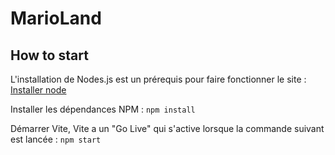 # MarioLand

## How to start

L'installation de Nodes.js est un prérequis pour faire fonctionner le site : [Installer node](https://nodejs.org/fr)

Installer les dépendances NPM :
`npm install`

Démarrer Vite, Vite a un "Go Live" qui s'active lorsque la commande suivant est lancée :
`npm start`
